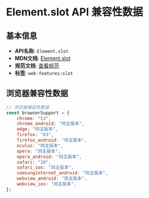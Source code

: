 # Element.slot API 兼容性数据

## 基本信息

- **API名称**: `Element.slot`
- **MDN文档**: [Element.slot](https://developer.mozilla.org/docs/Web/API/Element/slot)
- **规范文档**: [查看规范](https://dom.spec.whatwg.org/#ref-for-dom-element-slot①)
- **标签**: `web-features:slot`

## 浏览器兼容性数据

```javascript
// 浏览器兼容性数据
const browserSupport = {
    chrome: "53",
    chrome_android: "同主版本",
    edge: "同主版本",
    firefox: "63",
    firefox_android: "同主版本",
    oculus: "同主版本",
    opera: "同主版本",
    opera_android: "同主版本",
    safari: "10",
    safari_ios: "同主版本",
    samsunginternet_android: "同主版本",
    webview_android: "同主版本",
    webview_ios: "同主版本",
};

```

